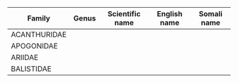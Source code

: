 
|**Family**   | **Genus** | **Scientific name** | **English name** | **Somali name** |
| ---         | ---       | ---                 | ---              | ---             |
| ACANTHURIDAE|           |                     |                  |                 | 
| APOGONIDAE  |           |                     |                  |                 |
| ARIIDAE     |           |                     |                  |                 |   
| BALISTIDAE  |           |                     |                  |                 |   
 
 

